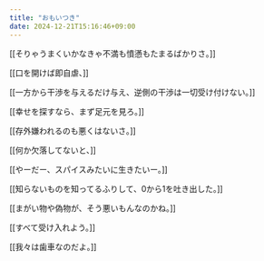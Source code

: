 ```yaml
---
title: "おもいつき"
date: 2024-12-21T15:16:46+09:00
---
```

[[そりゃうまくいかなきゃ不満も憤懣もたまるばかりさ。]]


[[口を開けば即自虐、]]


[[一方から干渉を与えるだけ与え、逆側の干渉は一切受け付けない。]]


[[幸せを探すなら、まず足元を見ろ。]]


[[存外嫌われるのも悪くはないさ。]]


[[何か欠落してないと、]]


[[やーだー、スパイスみたいに生きたいー。]]


[[知らないものを知ってるふりして、0から1を吐き出した。]]


[[まがい物や偽物が、そう悪いもんなのかね。]]


[[すべて受け入れよう。]]



[[我々は歯車なのだよ。]]
